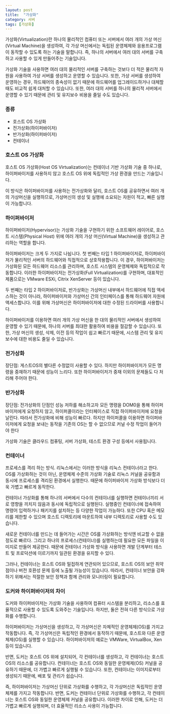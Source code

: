 ```yaml
---
layout: post
title:  "가상화"
category: 서버
tags: [가상화]
---
```

가상화(Virtualization)란 하나의 물리적인 컴퓨터 또는 서버에서 여러 개의 가상 머신(Virtual Machine)을 생성하여, 각 가상 머신에서는 독립된 운영체제와 응용프로그램이 동작할 수 있도록 하는 기술을 말합니다. 즉, 하나의 서버에서 여러 대의 서버를 구축하고 사용할 수 있게 만들어주는 기술입니다.

가상화 기술을 사용하면 여러 대의 물리적인 서버를 구축하는 것보다 더 적은 물리적 자원을 사용하여 가상 서버를 생성하고 운영할 수 있습니다. 또한, 가상 서버를 생성하여 운영하는 경우, 하드웨어의 종속성이 없기 때문에 하드웨어를 업그레이드하거나 대체할 때도 비교적 쉽게 대처할 수 있습니다. 또한, 여러 대의 서버를 하나의 물리적 서버에서 운영할 수 있기 때문에 관리 및 유지보수 비용을 줄일 수도 있습니다.

### 종류
- 호스트 OS 가상화
- 전가상화(하이퍼바이저)
- 반가상화(하이퍼바이저)
- 컨테이너

### 호스트 OS 가상화
호스트 OS 가상화(Host OS Virtualization)는 컨테이너 기반 가상화 기술 중 하나로, 하이퍼바이저를 사용하지 않고 호스트 OS 위에 독립적인 가상 환경을 만드는 기술입니다.

이 방식은 하이퍼바이저를 사용하는 전가상화와 달리, 호스트 OS를 공유하면서 여러 개의 가상머신을 실행하므로, 가상머신의 생성 및 실행에 소요되는 자원이 적고, 빠른 실행이 가능합니다.


### 하이퍼바이저
하이퍼바이저(Hypervisor)는 가상화 기술을 구현하기 위한 소프트웨어 레이어로, 호스트 시스템(Physical Host) 위에 여러 개의 가상 머신(Virtual Machine)을 생성하고 관리하는 역할을 합니다.

하이퍼바이저는 크게 두 가지로 나뉩니다. 첫 번째는 타입 1 하이퍼바이저로, 하이퍼바이저가 물리적인 서버의 하드웨어와 직접적으로 상호작용합니다. 이 경우, 하이퍼바이저는 가상화된 모든 하드웨어 리소스를 관리하며, 호스트 시스템의 운영체제와 독립적으로 작동합니다. 이러한 하이퍼바이저는 전가상화(Full Virtualization)를 구현하며, 대표적인 제품으로는 VMware ESXi, Citrix XenServer 등이 있습니다.

두 번째는 타입 2 하이퍼바이저로, 반가상화는 가상머신 내부에서 하드웨어에 직접 액세스하는 것이 아니라, 하이퍼바이저와 가상머신 간의 인터페이스를 통해 하드웨어 자원에 액세스합니다. 이를 위해 가상머신은 하이퍼바이저에 대한 수정된 드라이버를 사용합니다.

하이퍼바이저를 이용하면 여러 개의 가상 머신을 한 대의 물리적인 서버에서 생성하여 운영할 수 있기 때문에, 하나의 서버를 최대한 활용하여 비용을 절감할 수 있습니다. 또한, 가상 머신의 생성, 삭제, 이전 등의 작업이 쉽고 빠르기 때문에, 시스템 관리 및 유지보수에 대한 비용도 줄일 수 있습니다.

### 전가상화
장단점: 게스트OS의 별다른 수정없이 사용할 수 있다. 하지만 하이퍼바이저가 모든 명령을 중재하기 때문에 성능이 느리다. 또한 하이퍼바이저가 중재 이외의 문제들도 다 처리해 주어야 한다.

### 반가상화
장단점: 전가상화의 단점인 성능 저하를 해소하고자 모든 명령을 DOM0을 통해 하이퍼바이저에게 요청하지 않고, 하이퍼콜이라는 인터페이스로 직접 하이퍼바이저에 요청을 날린다. 따라서 전가상화에 비해 성능이 빠르다. 하지만 하이퍼콜을 이용하면 하이퍼바이저에게 요청을 보내는 동작을 기존의 OS는 할 수 없으므로 커널 수정 작업이 들어가야 한다

가상화 기술은 클라우드 컴퓨팅, 서버 가상화, 테스트 환경 구성 등에서 사용됩니다.

### 컨테이너
프로세스를 격리 하는 방식.
리눅스에서는 이러한 방식을 리눅스 컨테이너라고 한다. OS를 가상화하는 것이 아닌, 운영체제 수준의 가상화 기술로 리눅스 커널을 공유함과 동시에 프로세스를 격리된 환경에서 실행한다. 때문에 하이퍼바이저 가상화 방식보다 더욱 가볍고 빠르게 동작한다.

컨테이너 가상화를 통해 하나의 서버에서 다수의 컨테이너를 실행하면 컨테이너끼리 서로 영향을 끼치지 않음과 동시에 독립적으로 실행된다. 실행중인 컨테이너에 접속하여 명령어 입력하거나 패키지를 설치하는 등 다양한 작업이 가능하다. 또한 CPU 혹은 메모리를 제한할 수 있으며 호스트 디렉토리에 마운트하여 내부 디렉토리로 사용할 수도 있습니다.

새로운 컨테이너를 만드는 데 들어가는 시간은 OS를 가상화하는 방식엔 비교할 수 없을 정도로 빠르다. 그리고 하나의 프로세스(컨테이너)를 실행하는데 필요한 모든 파일을 이미지로 만들어 제공한다. 때문에 컨테이너 가상화 방식을 사용하면 개발 단계부터 테스트 및 프로덕션에 이르기까지 일관된 환경을 유지할 수 있다.

그러나, 컨테이너는 호스트 OS와 밀접하게 연관되어 있으므로, 호스트 OS의 보안 취약점이나 버전 호환성 문제 등에 노출될 가능성이 있습니다. 따라서, 컨테이너 보안을 강화하기 위해서는 적절한 보안 정책과 함께 관리와 모니터링이 필요합니다.

### 도커와 하이퍼바이저의 차이
도커와 하이퍼바이저는 가상화 기술을 사용하여 컴퓨터 시스템을 분리하고, 리소스를 효율적으로 사용할 수 있도록 도와주는 기술입니다. 하지만, 둘은 전혀 다른 방식으로 가상화를 수행합니다.

하이퍼바이저는 가상머신을 생성하고, 각 가상머신은 자체적인 운영체제(OS)를 가지고 작동합니다. 즉, 각 가상머신은 독립적인 환경에서 동작하기 때문에, 호스트와 다른 운영체제(OS)를 실행할 수 있습니다. 하이퍼바이저의 예로는 VMWare, VirtualBox, Xen 등이 있습니다.

반면, 도커는 호스트 OS 위에 설치되어, 각 컨테이너를 생성하고, 각 컨테이너는 호스트 OS의 리소스를 공유합니다. 컨테이너는 호스트 OS와 동일한 운영체제(OS) 커널을 공유하기 때문에, 더 가볍고 빠르게 실행될 수 있습니다. 또한, 컨테이너는 이미지로부터 생성되기 때문에, 배포 및 관리가 쉽습니다.

즉, 하이퍼바이저는 가상머신 단위로 가상화를 수행하고, 각 가상머신은 독립적인 운영체제를 가지고 작동합니다. 반면, 도커는 컨테이너 단위로 가상화를 수행하고, 각 컨테이너는 호스트 OS와 동일한 운영체제 커널을 공유합니다. 이러한 차이로 인해, 도커는 더 가볍고 빠르게 실행되며, 더 효율적인 리소스 사용이 가능합니다.
